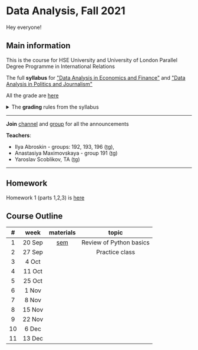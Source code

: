 # Data Analysis, Fall 2021

Hey everyone!

## Main information
This is the course for HSE University and University of London Parallel Degree Programme in International Relations

The full **syllabus** for ["Data Analysis in Economics and Finance"](https://www.hse.ru/en/edu/courses/339492557) and ["Data Analysis in Politics and Journalism"](https://www.hse.ru/en/edu/courses/339493569)

All the grade are [here](https://docs.google.com/spreadsheets/d/1MTfDHebUAxqkKTem64gvP_5dCQZcZAjtp1YEyAkS_Xo/edit#gid=0)

<details>
  <summary>The <b>grading</b> rules from the syllabus</summary>
  
<ul>
<li>Final grade = <ul>
<li>Home Assignment (21%) - average grade for all HAs - check the details in each assignment</li>
<li>Midterm Lab (29%) - around midterm week</li>
<li>Final Lab (29%) - before exam week</li>
<li>Final Project (21%) - the last class</li>
<li>Class participation (10%) - an extra point</li>
</ul>
</li>
</ul>


  The final score will be transformed to the HSE regular scale according to the following rule:
<table>
<thead>
  <tr>
    <th>grade</th>
    <th>points</th>
  </tr>
</thead>
<tbody>
  <tr>
    <td>1</td>
    <td>0-19</td>
  </tr>
  <tr>
    <td>2</td>
    <td>20-29</td>
  </tr>
  <tr>
    <td>3</td>
    <td>30-39</td>
  </tr>
  <tr>
    <td>4</td>
    <td>40-49</td>
  </tr>
  <tr>
    <td>5</td>
    <td>50-59</td>
  </tr>
  <tr>
    <td>6</td>
    <td>60-69</td>
  </tr>
  <tr>
    <td>7</td>
    <td>70-79</td>
  </tr>
  <tr>
    <td>8</td>
    <td>80-89</td>
  </tr>
  <tr>
    <td>9</td>
    <td>90-95</td>
  </tr>
  <tr>
    <td>10</td>
    <td>96-110</td>
  </tr>
</tbody>
</table>

</details>

---

**Join** [channel](https://t.me/joinchat/gSz1wkHIrmxhOGIy) and [group](https://t.me/joinchat/9tWvbuL8O69hNTYy) for all the announcements

**Teachers**:
- Ilya Abroskin - groups: 192, 193, 196 ([tg](https://t.me/iiiiilllllyyyyyaaaa)),
- Anastasiya Maximovskaya - group 191 ([tg](https://t.me/anastasiyamaxx))
- Yaroslav Scoblikov, TA ([tg](https://t.me/Braye4))

---

## Homework

Homework 1 (parts 1,2,3) is [here](https://docs.google.com/document/d/1IBcjU1kV-99IvQJOqd12y5oCQdZ7YfsAYgn4PVq4f94/edit?usp=sharing)

## Course Outline

|  # 	|  week  	| materials 	|          topic          	|
|:--:	|:------:	|:---------:	|:-----------------------:	|
| 1  	| 20 Sep 	| [sem](https://nbviewer.jupyter.org/github/ilyaaaaaaaa/DA_HSE-UoL_IR_21-Fall/blob/main/sems/sem01_python-overview.ipynb)       	| Review of Python basics 	|
| 2  	| 27 Sep 	|           	| Practice class          	|
| 3  	| 4 Oct  	|           	|                         	|
| 4  	| 11 Oct 	|           	|                         	|
| 5  	| 25 Oct 	|           	|                         	|
| 6  	| 1 Nov  	|           	|                         	|
| 7  	| 8 Nov  	|           	|                         	|
| 8  	| 15 Nov 	|           	|                         	|
| 9  	| 22 Nov 	|           	|                         	|
| 10 	| 6 Dec  	|           	|                         	|
| 11 	| 13 Dec 	|           	|                         	|
